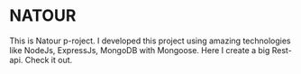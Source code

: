 # NATOUR
This is Natour p-roject. I developed this project using amazing technologies like NodeJs, ExpressJs, MongoDB with Mongoose. Here I create a big Rest-api. Check it out. 

